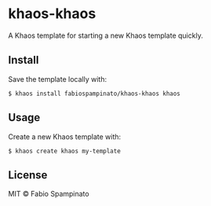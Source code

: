 # khaos-khaos

A Khaos template for starting a new Khaos template quickly.

## Install

Save the template locally with:

```
$ khaos install fabiospampinato/khaos-khaos khaos
```

## Usage

Create a new Khaos template with:

```
$ khaos create khaos my-template
```

## License

MIT © Fabio Spampinato
